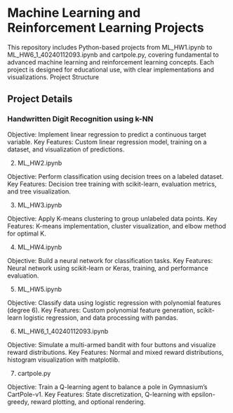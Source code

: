 # Machine Learning and Reinforcement Learning Projects
This repository includes Python-based projects from ML_HW1.ipynb to ML_HW6_1_40240112093.ipynb and cartpole.py, covering fundamental to advanced machine learning and reinforcement learning concepts. Each project is designed for educational use, with clear implementations and visualizations.
Project Structure

## Project Details
### Handwritten Digit Recognition using k-NN

Objective: Implement linear regression to predict a continuous target variable.
Key Features: Custom linear regression model, training on a dataset, and visualization of predictions.

2. ML_HW2.ipynb

Objective: Perform classification using decision trees on a labeled dataset.
Key Features: Decision tree training with scikit-learn, evaluation metrics, and tree visualization.

3. ML_HW3.ipynb

Objective: Apply K-means clustering to group unlabeled data points.
Key Features: K-means implementation, cluster visualization, and elbow method for optimal K.

4. ML_HW4.ipynb

Objective: Build a neural network for classification tasks.
Key Features: Neural network using scikit-learn or Keras, training, and performance evaluation.

5. ML_HW5.ipynb

Objective: Classify data using logistic regression with polynomial features (degree 6).
Key Features: Custom polynomial feature generation, scikit-learn logistic regression, and data processing with pandas.

6. ML_HW6_1_40240112093.ipynb

Objective: Simulate a multi-armed bandit with four buttons and visualize reward distributions.
Key Features: Normal and mixed reward distributions, histogram visualization with matplotlib.

7. cartpole.py

Objective: Train a Q-learning agent to balance a pole in Gymnasium’s CartPole-v1.
Key Features: State discretization, Q-learning with epsilon-greedy, reward plotting, and optional rendering.

